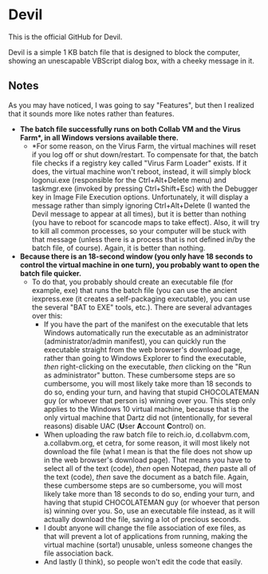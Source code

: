 # Devil
This is the official GitHub for Devil.

Devil is a simple 1 KB batch file that is designed to block the computer, showing an unescapable VBScript dialog box, with a cheeky message in it.

Notes
-
As you may have noticed, I was going to say "Features", but then I realized that it sounds more like notes rather than features.
* **The batch file successfully runs on both Collab VM and the Virus Farm\*, in all Windows versions available there.**
  * \*For some reason, on the Virus Farm, the virtual machines will reset if you log off or shut down/restart. To compensate for that, the batch file checks if a registry key called "Virus Farm Loader" exists. If it does, the virtual machine won't reboot, instead, it will simply block logonui.exe (responsible for the Ctrl+Alt+Delete menu) and taskmgr.exe (invoked by pressing Ctrl+Shift+Esc) with the Debugger key in Image File Execution options. Unfortunately, it will display a message rather than simply ignoring Ctrl+Alt+Delete (I wanted the Devil message to appear at all times), but it is better than nothing (you have to reboot for scancode maps to take effect). Also, it will try to kill all common processes, so your computer will be stuck with that message (unless there is a process that is not defined in/by the batch file, of course). Again, it is better than nothing.
* **Because there is an 18-second window (you only have 18 seconds to control the virtual machine in one turn), you probably want to open the batch file quicker.**
  * To do that, you probably should create an executable file (for example, exe) that runs the batch file (you can use the ancient iexpress.exe (it creates a self-packaging executable), you can use the several "BAT to EXE" tools, etc.). There are several advantages over this:
      * If you have the part of the manifest on the executable that lets Windows automatically run the executable as an administrator (administrator/admin manifest), you can quickly run the executable straight from the web browser's download page, rather than going to Windows Explorer to find the executable, *then* right-clicking on the executable, *then* clicking on the "Run as administrator" button. These cumbersome steps are so cumbersome, you will most likely take more than 18 seconds to do so, ending your turn, and having that stupid CHOCOLATEMAN guy (or whoever that person is) winning over you. This step only applies to the Windows 10 virtual machine, because that is the only virtual machine that Dartz did not (intentionally, for several reasons) disable UAC (**U**ser **A**ccount **C**ontrol) on.
      * When uploading the raw batch file to reich.io, d.collabvm.com, a.collabvm.org, et cetra, for some reason, it will most likely not download the file (what I mean is that the file does not show up in the web browser's download page). That means you have to select all of the text (code), *then* open Notepad, *then* paste all of the text (code), *then* save the document as a batch file. Again, these cumbersome steps are so cumbersome, you will most likely take more than 18 seconds to do so, ending your turn, and having that stupid CHOCOLATEMAN guy (or whoever that person is) winning over you. So, use an executable file instead, as it will actually download the file, saving a lot of precious seconds.
      * I doubt anyone will change the file association of exe files, as that will prevent a lot of applications from running, making the virtual machine (sorta!) unusable, unless someone changes the file association back.
      * And lastly (I think), so people won't edit the code that easily.
